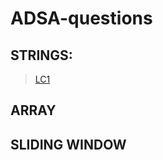 # ADSA-questions


## STRINGS:

>[LC1](https://leetcode.com/problems/two-sum/submissions/1777635910/)



## ARRAY


## SLIDING WINDOW


